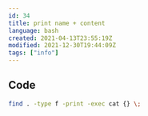 ```yaml
---
id: 34
title: print name + content
language: bash
created: 2021-04-13T23:55:19Z
modified: 2021-12-30T19:44:09Z
tags: ["info"]
---
```


## Code

```bash
find . -type f -print -exec cat {} \;
```

<!-- end -->


